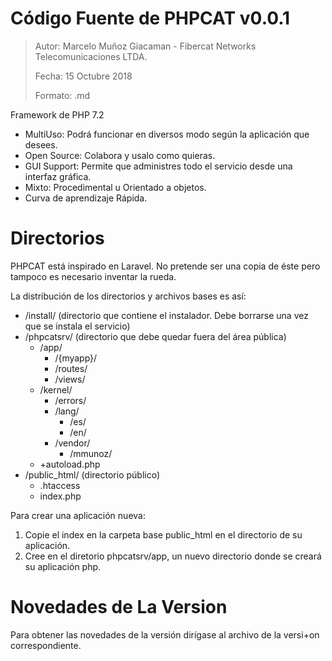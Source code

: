 Código Fuente de PHPCAT v0.0.1
=======
> Autor: Marcelo Muñoz Giacaman - Fibercat Networks Telecomunicaciones LTDA.
>
> Fecha: 15 Octubre 2018
>
> Formato: .md

Framework de PHP 7.2
* MultiUso: Podrá funcionar en diversos modo según la aplicación que desees.
* Open Source: Colabora y usalo como quieras.
* GUI Support: Permite que administres todo el servicio desde una interfaz gráfica.
* Mixto: Procedimental u Orientado a objetos.
* Curva de aprendizaje Rápida.

Directorios
======
PHPCAT está inspirado en Laravel. No pretende ser una copia de éste pero tampoco es necesario inventar la rueda.

La distribución de los directorios y archivos bases es así:

* /install/ (directorio que contiene el instalador. Debe borrarse una vez que se instala el servicio)
* /phpcatsrv/ (directorio que debe quedar fuera del área pública)
	* /app/
		* /{myapp}/
		* /routes/
		* /views/
	* /kernel/
		* /errors/
		* /lang/
			* /es/
			* /en/
		* /vendor/
			* /mmunoz/
	* +autoload.php
* /public_html/ (directorio público)
	*	.htaccess
	*	index.php

Para crear una aplicación nueva:
1. Copie el index en la carpeta base public_html en el directorio de su aplicación.
2. Cree en el diretorio phpcatsrv/app, un nuevo directorio donde se creará su aplicación php.

Novedades de La Version
======
Para obtener las novedades de la versión dirígase al archivo de la versi+on correspondiente.